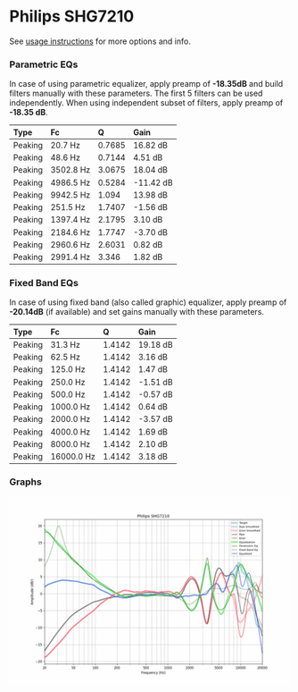 # Philips SHG7210
See [usage instructions](https://github.com/jaakkopasanen/AutoEq#usage) for more options and info.

### Parametric EQs
In case of using parametric equalizer, apply preamp of **-18.35dB** and build filters manually
with these parameters. The first 5 filters can be used independently.
When using independent subset of filters, apply preamp of **-18.35 dB**.

| Type    | Fc        |      Q | Gain      |
|:--------|:----------|:-------|:----------|
| Peaking | 20.7 Hz   | 0.7685 | 16.82 dB  |
| Peaking | 48.6 Hz   | 0.7144 | 4.51 dB   |
| Peaking | 3502.8 Hz | 3.0675 | 18.04 dB  |
| Peaking | 4986.5 Hz | 0.5284 | -11.42 dB |
| Peaking | 9942.5 Hz | 1.094  | 13.98 dB  |
| Peaking | 251.5 Hz  | 1.7407 | -1.56 dB  |
| Peaking | 1397.4 Hz | 2.1795 | 3.10 dB   |
| Peaking | 2184.6 Hz | 1.7747 | -3.70 dB  |
| Peaking | 2960.6 Hz | 2.6031 | 0.82 dB   |
| Peaking | 2991.4 Hz | 3.346  | 1.82 dB   |

### Fixed Band EQs
In case of using fixed band (also called graphic) equalizer, apply preamp of **-20.14dB**
(if available) and set gains manually with these parameters.

| Type    | Fc         |      Q | Gain     |
|:--------|:-----------|:-------|:---------|
| Peaking | 31.3 Hz    | 1.4142 | 19.18 dB |
| Peaking | 62.5 Hz    | 1.4142 | 3.16 dB  |
| Peaking | 125.0 Hz   | 1.4142 | 1.47 dB  |
| Peaking | 250.0 Hz   | 1.4142 | -1.51 dB |
| Peaking | 500.0 Hz   | 1.4142 | -0.57 dB |
| Peaking | 1000.0 Hz  | 1.4142 | 0.64 dB  |
| Peaking | 2000.0 Hz  | 1.4142 | -3.57 dB |
| Peaking | 4000.0 Hz  | 1.4142 | 1.69 dB  |
| Peaking | 8000.0 Hz  | 1.4142 | 2.10 dB  |
| Peaking | 16000.0 Hz | 1.4142 | 3.18 dB  |

### Graphs
![](./Philips%20SHG7210.png)